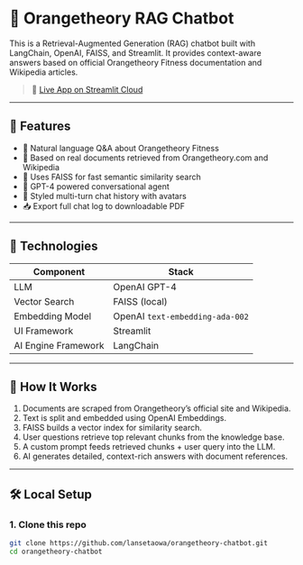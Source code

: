 # 🧡 Orangetheory RAG Chatbot

This is a Retrieval-Augmented Generation (RAG) chatbot built with LangChain, OpenAI, FAISS, and Streamlit. It provides context-aware answers based on official Orangetheory Fitness documentation and Wikipedia articles.

> 🔗 [Live App on Streamlit Cloud](https://orangetheory-chatbot.streamlit.app)

---

## 🧠 Features

- 💬 Natural language Q&A about Orangetheory Fitness
- 📄 Based on real documents retrieved from Orangetheory.com and Wikipedia
- 🔎 Uses FAISS for fast semantic similarity search
- 🧠 GPT-4 powered conversational agent
- 🧾 Styled multi-turn chat history with avatars
- 📥 Export full chat log to downloadable PDF

---

## 🚀 Technologies

| Component           | Stack                     |
|---------------------|---------------------------|
| LLM                 | OpenAI GPT-4     |
| Vector Search       | FAISS (local)             |
| Embedding Model     | OpenAI `text-embedding-ada-002` |
| UI Framework        | Streamlit                 |
| AI Engine Framework | LangChain                 |

---

## 🧰 How It Works

1. Documents are scraped from Orangetheory’s official site and Wikipedia.
2. Text is split and embedded using OpenAI Embeddings.
3. FAISS builds a vector index for similarity search.
4. User questions retrieve top relevant chunks from the knowledge base.
5. A custom prompt feeds retrieved chunks + user query into the LLM.
6. AI generates detailed, context-rich answers with document references.

---

## 🛠 Local Setup

### 1. Clone this repo

```bash
git clone https://github.com/lansetaowa/orangetheory-chatbot.git
cd orangetheory-chatbot
